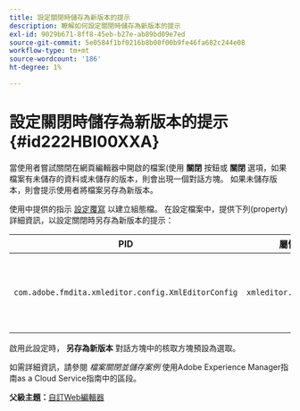 ```yaml
---
title: 設定關閉時儲存為新版本的提示
description: 瞭解如何設定關閉時儲存為新版本的提示
exl-id: 9029b671-8ff8-45eb-b27e-ab89bd09e7ed
source-git-commit: 5e0584f1bf0216b8b00f00b9fe46fa682c244e08
workflow-type: tm+mt
source-wordcount: '186'
ht-degree: 1%

---
```


# 設定關閉時儲存為新版本的提示 {#id222HBI00XXA}

當使用者嘗試關閉在網頁編輯器中開啟的檔案(使用 **關閉** 按鈕或 **關閉** 選項，如果檔案有未儲存的資料或未儲存的版本，則會出現一個對話方塊。 如果未儲存版本，則會提示使用者將檔案另存為新版本。

使用中提供的指示 [設定覆寫](download-install-additional-config-override.md#) 以建立組態檔。 在設定檔案中，提供下列\(property\)詳細資訊，以設定關閉時另存為新版本的提示：

| PID | 屬性索引鍵 | 屬性值 |
|---|------------|--------------|
| `com.adobe.fmdita.xmleditor.config.XmlEditorConfig` | `xmleditor.savenewversion` | 布林值\( true/ false\)。 <br>  **預設值**： true |

啟用此設定時， **另存為新版本** 對話方塊中的核取方塊預設為選取。

如需詳細資訊，請參閱 *檔案關閉並儲存案例* 使用Adobe Experience Manager指南as a Cloud Service指南中的區段。

**父級主題：**[&#x200B;自訂Web編輯器](conf-web-editor.md)
